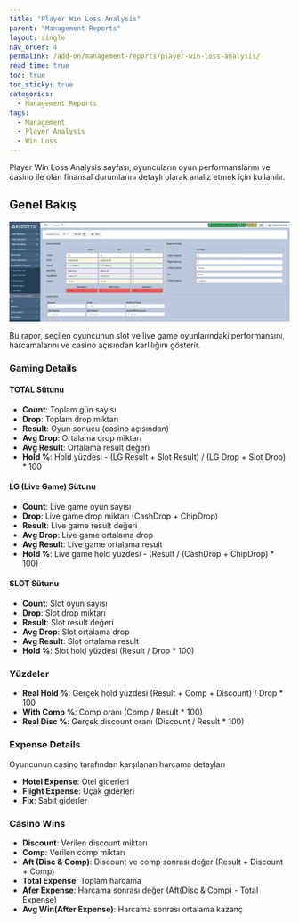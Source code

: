 ```yaml
---
title: "Player Win Loss Analysis"
parent: "Management Reports"
layout: single
nav_order: 4
permalink: /add-on/management-reports/player-win-loss-analysis/
read_time: true
toc: true
toc_sticky: true
categories:
  - Management Reports
tags:
  - Management
  - Player Analysis
  - Win Loss
---
```


Player Win Loss Analysis sayfası, oyuncuların oyun performanslarını ve casino ile olan finansal durumlarını detaylı olarak analiz etmek için kullanılır.

## Genel Bakış
![img_10.png](img_10.png)

Bu rapor, seçilen oyuncunun slot ve live game oyunlarındaki performansını, harcamalarını ve casino açısından karlılığını gösterir.

### Gaming Details

#### TOTAL Sütunu
- **Count**: Toplam gün sayısı
- **Drop**: Toplam drop miktarı
- **Result**: Oyun sonucu (casino açısından)
- **Avg Drop**: Ortalama drop miktarı
- **Avg Result**: Ortalama result değeri
- **Hold %**: Hold yüzdesi - (LG Result + Slot Result) / (LG Drop + Slot Drop) * 100

#### LG (Live Game) Sütunu
- **Count**: Live game oyun sayısı
- **Drop**: Live game drop miktarı (CashDrop + ChipDrop)
- **Result**: Live game result değeri
- **Avg Drop**: Live game ortalama drop
- **Avg Result**: Live game ortalama result
- **Hold %**: Live game hold yüzdesi - (Result / (CashDrop + ChipDrop) * 100)

#### SLOT Sütunu
- **Count**: Slot oyun sayısı
- **Drop**: Slot drop miktarı
- **Result**: Slot result değeri
- **Avg Drop**: Slot ortalama drop
- **Avg Result**: Slot ortalama result
- **Hold %**: Slot hold yüzdesi  (Result / Drop * 100)

### Yüzdeler
- **Real Hold %**: Gerçek hold yüzdesi  (Result + Comp + Discount) / Drop * 100
- **With Comp %**: Comp oranı  (Comp / Result * 100)
- **Real Disc %**: Gerçek discount oranı  (Discount / Result * 100)

### Expense Details
Oyuncunun casino tarafından karşılanan harcama detayları
- **Hotel Expense**: Otel giderleri
- **Flight Expense**: Uçak giderleri
- **Fix**: Sabit giderler

### Casino Wins
- **Discount**: Verilen discount miktarı
- **Comp**: Verilen comp miktarı
- **Aft (Disc & Comp)**: Discount ve comp sonrası değer (Result + Discount + Comp)
- **Total Expense**: Toplam harcama 
- **Afer Expense**: Harcama sonrası değer (Aft(Disc & Comp) - Total Expense)
- **Avg Win(After Expense)**: Harcama sonrası ortalama kazanç

